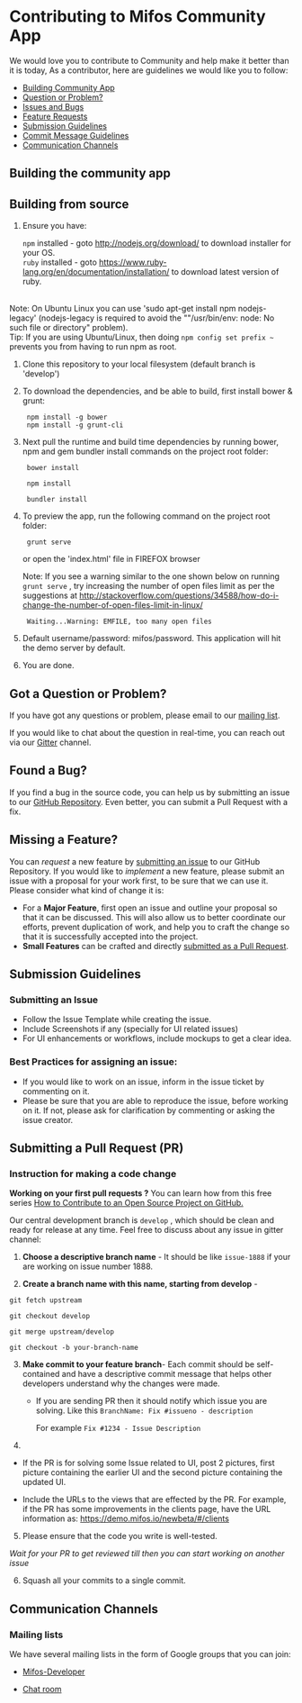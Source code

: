 # Contributing to Mifos Community App

We would love you to contribute to Community and help make it better than it is today, As a contributor, here are guidelines we would like you to follow:

- [Building Community App](#build)
- [Question or Problem?](#question)
- [Issues and Bugs](#issue)
- [Feature Requests](#feature)
- [Submission Guidelines](#submit)
- [Commit Message Guidelines](#submit-pr)
- [Communication Channels](#communication)

## <a name="build"></a> Building the community app

## Building from source

1.  Ensure you have:

    `npm` installed - goto http://nodejs.org/download/ to download installer for your OS.  
    `ruby` installed - goto https://www.ruby-lang.org/en/documentation/installation/ to download latest version of ruby.

<br/> Note: On Ubuntu Linux you can use 'sudo apt-get install npm nodejs-legacy' (nodejs-legacy is required to avoid the ""/usr/bin/env: node: No such file or directory" problem).
<br/> Tip: If you are using Ubuntu/Linux, then doing `npm config set prefix ~` prevents you from having to run npm as root.

1.  Clone this repository to your local filesystem (default branch is 'develop')

1.  To download the dependencies, and be able to build, first install bower & grunt:

    ```
     npm install -g bower
     npm install -g grunt-cli
    ```

1.  Next pull the runtime and build time dependencies by running bower, npm and gem bundler install commands on the project root folder:

    ```
     bower install
    ```

    ```
     npm install
    ```

    ```
     bundler install
    ```

1.  To preview the app, run the following command on the project root folder:

    ```
     grunt serve
    ```

    or open the 'index.html' file in FIREFOX browser

    Note: If you see a warning similar to the one shown below on running `grunt serve` , try increasing the number of open files limit as per the suggestions at http://stackoverflow.com/questions/34588/how-do-i-change-the-number-of-open-files-limit-in-linux/

    ```
     Waiting...Warning: EMFILE, too many open files
    ```

1.  Default username/password: mifos/password. This application will hit the demo server by default.

1. You are done.

## <a name="question"></a> Got a Question or Problem?

If you have got any questions or problem, please email to our [mailing list](https://lists.sourceforge.net/lists/listinfo/mifos-developer).

If you would like to chat about the question in real-time, you can reach out via our [Gitter](https://gitter.im/openMF/community-app) channel.

## <a name="issue"></a> Found a Bug?

If you find a bug in the source code, you can help us by submitting an issue to our [GitHub Repository](https://github.com/openMF/community-app). Even better, you can submit a Pull Request with a fix.

## <a name="feature"></a> Missing a Feature?

You can _request_ a new feature by [submitting an issue](#submit-issue) to our GitHub
Repository. If you would like to _implement_ a new feature, please submit an issue with
a proposal for your work first, to be sure that we can use it.
Please consider what kind of change it is:

- For a **Major Feature**, first open an issue and outline your proposal so that it can be
  discussed. This will also allow us to better coordinate our efforts, prevent duplication of work,
  and help you to craft the change so that it is successfully accepted into the project.
- **Small Features** can be crafted and directly [submitted as a Pull Request](#submit-pr).

## <a name="submit"></a> Submission Guidelines

### <a name="submit-issue"></a> Submitting an Issue

- Follow the Issue Template while creating the issue.
- Include Screenshots if any (specially for UI related issues)
- For UI enhancements or workflows, include mockups to get a clear idea.

### Best Practices for assigning an issue:

- If you would like to work on an issue, inform in the issue ticket by commenting on it.
- Please be sure that you are able to reproduce the issue, before working on it. If not, please ask for clarification by commenting or asking the issue creator.

## <a name="submit-pr"></a> Submitting a Pull Request (PR)

### Instruction for making a code change

**Working on your first pull requests ?** You can learn how from this free series [How to Contribute to an Open Source Project on GitHub.](https://egghead.io/series/how-to-contribute-to-an-open-source-project-on-github)

Our central development branch is `develop` , which should be clean and ready for release at any time. Feel free to discuss about any issue in gitter channel:

1.  **Choose a descriptive branch name** - It should be like `issue-1888` if your are working on issue number 1888.

2.  **Create a branch name with this name, starting from develop** -

`git fetch upstream`

`git checkout develop`

`git merge upstream/develop`

`git checkout -b your-branch-name`

3.  **Make commit to your feature branch**- Each commit should be self-contained and have a descriptive commit message that helps other developers understand why the changes were made.

    - If you are sending PR then it should notify which issue you are solving. Like this `BranchName: Fix #issueno - description`

      For example `Fix #1234 - Issue Description`

4.

- If the PR is for solving some Issue related to UI, post 2 pictures, first picture containing the earlier UI and the second picture containing the updated UI.

- Include the URLs to the views that are effected by the PR. For example, if the PR has some improvements in the clients page, have the URL information as: https://demo.mifos.io/newbeta/#/clients

5.  Please ensure that the code you write is well-tested.

_Wait for your PR to get reviewed till then you can start working on another issue_

6.  Squash all your commits to a single commit.

## <a name="communication"></a> Communication Channels

### Mailing lists

We have several mailing lists in the form of Google groups that you can join:

- [Mifos-Developer](https://lists.sourceforge.net/lists/listinfo/mifos-developer)

- [Chat room](https://gitter.im/openMF/mifos)
